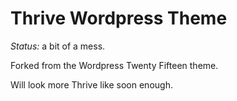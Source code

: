 # Thrive Wordpress Theme

*Status:* a bit of a mess.

Forked from the Wordpress Twenty Fifteen theme.

Will look more Thrive like soon enough.